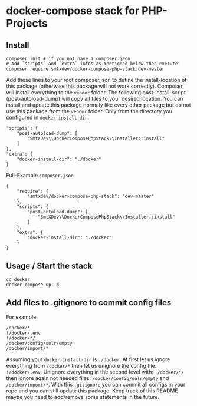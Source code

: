 # docker-compose stack for PHP-Projects


## Install

```
composer init # if you not have a composer.json
# Add `scripts` and `extra` infos as mentioned below then execute:
composer require smtxdev/docker-compose-php-stack:dev-master
```

Add these lines to your root composer.json to define the install-location of this package (otherwise this package will not work correctly). Composer will install everything to the `vendor` folder. The following post-install-script (post-autoload-dump) will copy all files to your desired location. You can install and update this package normaly like every other package but do not use this package from the `vendor` folder. Only from the directory you configured in `docker-install-dir`.

```
"scripts": {
    "post-autoload-dump": [
        "SmtXDev\\DockerComposePhpStack\\Installer::install"
    ]
},
"extra": {
    "docker-install-dir": "./docker"
}
```

Full-Example `composer.json`

```
{
    "require": {
        "smtxdev/docker-compose-php-stack": "dev-master"
    },
    "scripts": {
        "post-autoload-dump": [
            "SmtXDev\\DockerComposePhpStack\\Installer::install"
        ]
    },
    "extra": {
        "docker-install-dir": "./docker"
    }
}
```

## Usage / Start the stack

```
cd docker
docker-compose up -d
```

## Add files to .gitignore to commit config files

For example:

```
/docker/*
!/docker/.env
!/docker/*/
/docker/config/solr/empty
/docker/import/*
```

Assuming your `docker-install-dir` is `./docker`. At first let us ignore everything from `/docker/*` then let us unignore the config file: `!/docker/.env`. Unignore everything in the second level with: `!/docker/*/` then ignore again not needed files: `/docker/config/solr/empty` and `/docker/import/*`. With this `.gitignore` you can commit all configs in your repo and you can still update this package. Keep track of this README maybe you need to add/remove some statements in the future.
